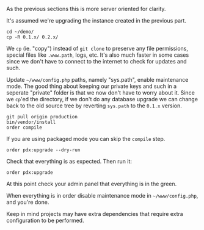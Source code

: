 As the previous sections this is more server oriented for clarity.

It's assumed we're upgrading the instance created in the previous part.

	cd ~/demo/
	cp -R 0.1.x/ 0.2.x/

We `cp` (ie. "copy") instead of `git clone` to preserve any file permissions,
special files like `.www.path`, logs, etc. It's also much faster in some cases
since we don't have to connect to the internet to check for updates and such.

Update `~/www/config.php` paths, namely "sys.path", enable maintenance mode.
The good thing about keeping our private keys and such in a seperate "private"
folder is that we now don't have to worry about it. Since we `cp`'ed the
directory, if we don't do any database upgrade we can change back to the old
source tree by reverting `sys.path` to the `0.1.x` version.

	git pull origin production
	bin/vendor/install
	order compile

If you are using packaged mode you can skip the `compile` step.

	order pdx:upgrade --dry-run

Check that everything is as expected. Then run it:

	order pdx:upgrade

At this point check your admin panel that everything is in the green.

When everything is in order disable maintenance mode in `~/www/config.php`, and
you're done.

Keep in mind projects may have extra dependencies that require extra
configuration to be performed.
